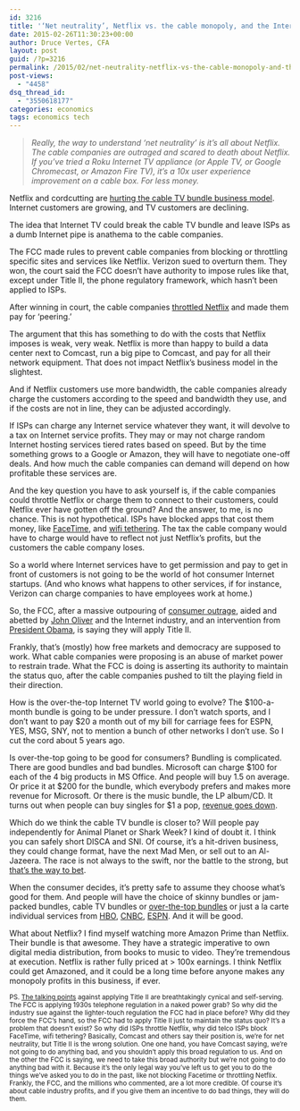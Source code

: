 ```yaml
---
id: 3216
title: '‘Net neutrality’, Netflix vs. the cable monopoly, and the Internet profits tax'
date: 2015-02-26T11:30:23+00:00
author: Druce Vertes, CFA
layout: post
guid: /?p=3216
permalink: /2015/02/net-neutrality-netflix-vs-the-cable-monopoly-and-the-internet-profits-tax/
post-views:
  - "4458"
dsq_thread_id:
  - "3550618177"
categories: economics
tags: economics tech
---
```

> *Really, the way to understand ‘net neutrality’ is it’s all about Netflix. The cable companies are outraged and scared to death about Netflix. If you’ve tried a Roku Internet TV appliance (or Apple TV, or Google Chromecast, or Amazon Fire TV), it’s a 10x user experience improvement on a cable box. For less money.*
<!--more-->
Netflix and cordcutting are [hurting the cable TV bundle business model](http://consumerist.com/2015/02/24/these-2-charts-from-comcast-show-why-net-neutrality-is-vital/). Internet customers are growing, and TV customers are declining.

The idea that Internet TV could break the cable TV bundle and leave ISPs as a dumb Internet pipe is anathema to the cable companies.

The FCC made rules to prevent cable companies from blocking or throttling specific sites and services like Netflix. Verizon sued to overturn them. They won, the court said the FCC doesn’t have authority to impose rules like that, except under Title II, the phone regulatory framework, which hasn’t been applied to ISPs.

After winning in court, the cable companies [throttled Netflix](http://arstechnica.com/information-technology/2014/02/netflix-performance-on-verizon-and-comcast-has-been-dropping-for-months/) and made them pay for ‘peering.’ 

The argument that this has something to do with the costs that Netflix imposes is weak, very weak. Netflix is more than happy to build a data center next to Comcast, run a big pipe to Comcast, and pay for all their network equipment. That does not impact Netflix’s business model in the slightest. 

And if Netflix customers use more bandwidth, the cable companies already charge the customers according to the speed and bandwidth they use, and if the costs are not in line, they can be adjusted accordingly. 

If ISPs can charge any Internet service whatever they want, it will devolve to a tax on Internet service profits. They may or may not charge random Internet hosting services tiered rates based on speed. But by the time something grows to a Google or Amazon, they will have to negotiate one-off deals. And how much the cable companies can demand will depend on how profitable these services are.

And the key question you have to ask yourself is, if the cable companies could throttle Netflix or charge them to connect to their customers, could Netflix ever have gotten off the ground? And the answer, to me, is no chance. This is not hypothetical. ISPs have blocked apps that cost them money, like [FaceTime](http://appleinsider.com/articles/13/05/20/att-to-bring-facetime-over-cellular-to-all-customers-by-end-of-year), and [wifi tethering](http://www.cnet.com/news/what-verizons-fcc-tethering-settlement-means-to-you-faq/). The tax the cable company would have to charge would have to reflect not just Netflix’s profits, but the customers the cable company loses.

So a world where Internet services have to get permission and pay to get in front of customers is not going to be the world of hot consumer Internet startups. (And who knows what happens to other services, if for instance, Verizon can charge companies to have employees work at home.)

So, the FCC, after a massive outpouring of [consumer outrage](http://www.pcworld.com/article/2684395/fcc-gets-record-number-of-net-neutrality-comments-what-now.html), aided and abetted by [John Oliver](https://www.youtube.com/watch?v=fpbOEoRrHyU) and the Internet industry, and an intervention from [President Obama](http://www.nytimes.com/2014/11/11/technology/obama-net-neutrality-fcc.html?_r=0), is saying they will apply Title II. 

Frankly, that’s (mostly) how free markets and democracy are supposed to work. What cable companies were proposing is an abuse of market power to restrain trade. What the FCC is doing is asserting its authority to maintain the status quo, after the cable companies pushed to tilt the playing field in their direction.

How is the over-the-top Internet TV world going to evolve? The $100-a-month bundle is going to be under pressure. I don’t watch sports, and I don’t want to pay $20 a month out of my bill for carriage fees for ESPN, YES, MSG, SNY, not to mention a bunch of other networks I don’t use. So I cut the cord about 5 years ago.

Is over-the-top going to be good for consumers? Bundling is complicated. There are good bundles and bad bundles. Microsoft can charge $100 for each of the 4 big products in MS Office. And people will buy 1.5 on average. Or price it at $200 for the bundle, which everybody prefers and makes more revenue for Microsoft. Or there is the music bundle, the LP album/CD. It turns out when people can buy singles for $1 a pop, [revenue goes down](http://www.businessinsider.com/chart-of-the-day-recorded-music-revenue-per-capita-2011-2). 

Which do we think the cable TV bundle is closer to? Will people pay independently for Animal Planet or Shark Week? I kind of doubt it. I think you can safely short DISCA and SNI. Of course, it’s a hit-driven business, they could change format, have the next Mad Men, or sell out to an Al-Jazeera. The race is not always to the swift, nor the battle to the strong, but [that’s the way to bet](http://www.goodreads.com/quotes/123081-the-race-is-not-always-to-the-swift-nor-the).

When the consumer decides, it’s pretty safe to assume they choose what’s good for them. And people will have the choice of skinny bundles or jam-packed bundles, cable TV bundles or [over-the-top bundles](http://techcrunch.com/2015/01/05/sling-tv/) or just a la carte individual services from [HBO](http://www.cnet.com/news/hbo-may-price-online-only-subscription-service-at-15-a-month/), [CNBC](http://pro.cnbc.com/proinfo), [ESPN](http://sports.yahoo.com/blogs/the-turnstile/espn-to-offer-streaming-online--no-cable-subscription-required-215206998.html). And it will be good.

What about Netflix? I find myself watching more Amazon Prime than Netflix. Their bundle is that awesome. They have a strategic imperative to own digital media distribution, from books to music to video. They’re tremendous at execution. Netflix is rather fully priced at > 100x earnings. I think Netflix could get Amazoned, and it could be a long time before anyone makes any monopoly profits in this business, if ever.

<small>PS. <a href="http://reason.com/archives/2015/02/25/fccs-ajit-pai-on-net-neutrality-a-soluti/">The talking points</a> against applying Title II are breathtakingly cynical and self-serving. The FCC is applying 1930s telephone regulation in a naked power grab? So why did the industry sue against the lighter-touch regulation the FCC had in place before? Why did they force the FCC’s hand, so the FCC had to apply Title II just to maintain the status quo? It’s a problem that doesn’t exist? So why did ISPs throttle Netflix, why did telco ISPs block FaceTime, wifi tethering? Basically, Comcast and others say their position is, we’re for net neutrality, but Title II is the wrong solution. One one hand, you have Comcast saying, we’re not going to do anything bad, and you shouldn’t apply this broad regulation to us. And on the other the FCC is saying, we need to take this broad authority but we’re not going to do anything bad with it. Because it’s the only legal way you’ve left us to get you to do the things we’ve asked you to do in the past, like not blocking Facetime or throttling Netflix. Frankly, the FCC, and the millions who commented, are a lot more credible. Of course it’s about cable industry profits, and if you give them an incentive to do bad things, they will do them. </small>
